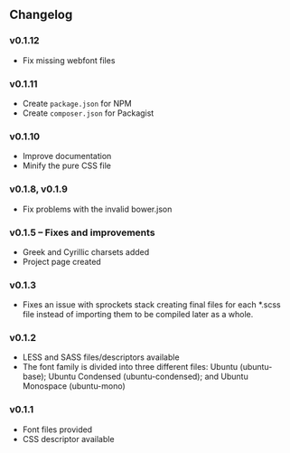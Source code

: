 ## Changelog

### v0.1.12
- Fix missing webfont files

### v0.1.11
- Create `package.json` for NPM
- Create `composer.json` for Packagist

### v0.1.10
- Improve documentation
- Minify the pure CSS file

### v0.1.8, v0.1.9
- Fix problems with the invalid bower.json

### v0.1.5 – Fixes and improvements
- Greek and Cyrillic charsets added
- Project page created

### v0.1.3
- Fixes an issue with sprockets stack creating final files for each *.scss
file instead of importing them to be compiled later as a whole.

### v0.1.2
- LESS and SASS files/descriptors available
- The font family is divided into three different files: Ubuntu (ubuntu-base);
Ubuntu Condensed (ubuntu-condensed); and Ubuntu Monospace (ubuntu-mono)

### v0.1.1
- Font files provided
- CSS descriptor available
